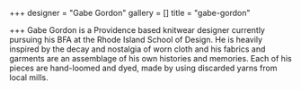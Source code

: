 +++
designer = "Gabe Gordon"
gallery = []
title = "gabe-gordon"

+++
Gabe Gordon is a Providence based knitwear designer currently pursuing his BFA at the Rhode Island School of Design. He is heavily inspired by the decay and nostalgia of worn cloth and his fabrics and garments are an assemblage of his own histories and memories. Each of his pieces are hand-loomed and dyed, made by using discarded yarns from local mills.
